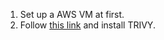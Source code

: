 1) Set up a AWS VM at first.
2) Follow [this link](https://github.com/iemad/Learning-DevOps-2023/blob/main/7.%20DevOps%20Security/Notes%3A%202\)%20TRIVY.md) and install TRIVY.

